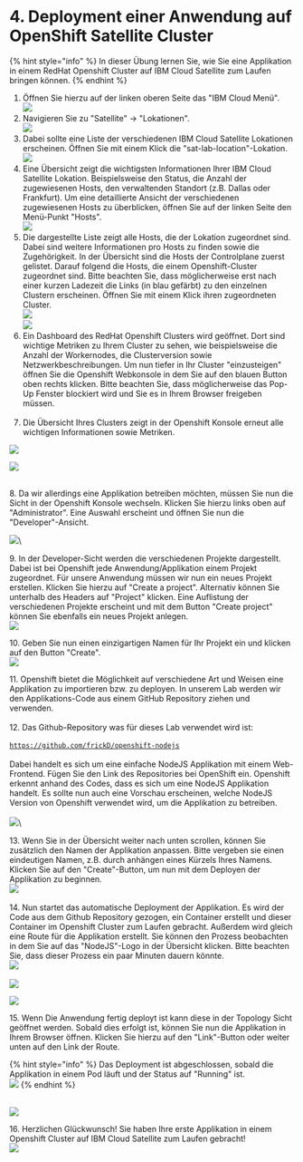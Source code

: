 # 4. Deployment einer Anwendung auf OpenShift Satellite Cluster

{% hint style="info" %}
In dieser Übung lernen Sie, wie Sie eine Applikation in einem RedHat Openshift Cluster auf IBM Cloud Satellite zum Laufen bringen können.&#x20;
{% endhint %}



1. Öffnen Sie hierzu auf der linken oberen Seite das "IBM Cloud Menü". \
   ![](<.gitbook/assets/image (41) (1) (1).png>)
2. Navigieren Sie zu "Satellite" -> "Lokationen".\
   &#x20;![](<.gitbook/assets/image (45) (1) (1) (1).png>)
3. Dabei sollte eine Liste der verschiedenen IBM Cloud Satellite Lokationen erscheinen. Öffnen Sie mit einem Klick die "sat-lab-location"-Lokation.\
   ![](<.gitbook/assets/image (42) (1).png>)
4. Eine Übersicht zeigt die wichtigsten Informationen Ihrer IBM Cloud Satellite Lokation. Beispielsweise den Status, die Anzahl der zugewiesenen Hosts, den verwaltenden Standort (z.B. Dallas oder Frankfurt). Um eine detaillierte Ansicht der verschiedenen zugewiesenen Hosts zu überblicken, öffnen Sie auf der linken Seite den Menü-Punkt "Hosts".\
   ![](<.gitbook/assets/image (43) (1) (1).png>)&#x20;
5. Die dargestellte Liste zeigt alle Hosts, die der Lokation zugeordnet sind. Dabei sind weitere Informationen pro Hosts zu finden sowie die Zugehörigkeit. In der Übersicht sind die Hosts der Controlplane zuerst gelistet. Darauf folgend die Hosts, die einem Openshift-Cluster zugeordnet sind. Bitte beachten Sie, dass möglicherweise erst nach einer kurzen Ladezeit die Links (in blau gefärbt) zu den einzelnen Clustern erscheinen. Öffnen Sie mit einem Klick ihren zugeordneten Cluster. \
   ![](<.gitbook/assets/image (40) (1) (1).png>)\
   ![](<.gitbook/assets/image (47) (1) (1).png>)
6. Ein Dashboard des RedHat Openshift Clusters wird geöffnet. Dort sind wichtige Metriken zu Ihrem Cluster zu sehen, wie beispielsweise die Anzahl der Workernodes, die Clusterversion sowie Netzwerkbeschreibungen. Um nun tiefer in Ihr Cluster "einzusteigen" öffnen Sie die Openshift Webkonsole in dem Sie auf den blauen Button oben rechts klicken. Bitte beachten Sie, dass möglicherweise das Pop-Up Fenster blockiert wird und Sie es in Ihrem Browser freigeben müssen.\
   \
   &#x20;
7. Die Übersicht Ihres Clusters zeigt in der Openshift Konsole erneut alle wichtigen Informationen sowie Metriken.&#x20;

![](<.gitbook/assets/image (35).png>)

![](<.gitbook/assets/image (44) (1) (1).png>)

\
8\.  Da wir allerdings eine Applikation betreiben möchten, müssen Sie nun die Sicht in der Openshift Konsole wechseln. Klicken Sie hierzu links oben auf "Administrator". Eine Auswahl erscheint und öffnen Sie nun die "Developer"-Ansicht.&#x20;

![](<.gitbook/assets/image (41) (1).png>)\


9\. In der Developer-Sicht werden die verschiedenen Projekte dargestellt. Dabei ist bei Openshift jede Anwendung/Applikation einem Projekt zugeordnet. Für unsere Anwendung müssen wir nun ein neues Projekt erstellen. Klicken Sie hierzu auf "Create a project".  Alternativ können Sie unterhalb des Headers auf "Project" klicken. Eine Auflistung der verschiedenen Projekte erscheint und mit dem Button "Create project" können Sie ebenfalls ein neues Projekt anlegen. \
![](<.gitbook/assets/image (36) (1).png>)

10\. Geben Sie nun einen einzigartigen Namen für Ihr Projekt ein und klicken auf den Button "Create". \
![](<.gitbook/assets/image (46) (1).png>)

11\. Openshift bietet die Möglichkeit auf verschiedene Art und Weisen eine Applikation zu importieren bzw. zu deployen. In unserem Lab werden wir den Applikations-Code aus einem GitHub Repository ziehen und verwenden.\
\
12\. Das Github-Repository was für dieses Lab verwendet wird ist: \
\
[`https://github.com/frickD/openshift-nodejs`](https://github.com/frickD/openshift-nodejs)\
\
Dabei handelt es sich um eine einfache NodeJS Applikation mit einem Web-Frontend. Fügen Sie den Link des Repositories bei OpenShift ein. Openshift erkennt anhand des Codes, dass es sich um eine NodeJS Applikation handelt. Es sollte nun auch eine Vorschau erscheinen, welche NodeJS Version von Openshift verwendet wird, um die Applikation zu betreiben.\
\
![](<.gitbook/assets/image (40).png>)\


13\. Wenn Sie in der Übersicht weiter nach unten scrollen, können Sie zusätzlich den Namen der Applikation anpassen. Bitte vergeben sie einen eindeutigen Namen, z.B. durch anhängen eines Kürzels Ihres Namens.  Klicken Sie auf den "Create"-Button, um nun mit dem Deployen der Applikation zu beginnen.\
![](<.gitbook/assets/image (37) (1).png>)\
\
14\. Nun startet das automatische Deployment der Applikation. Es wird der Code aus dem Github Repository gezogen, ein Container erstellt und dieser Container im Openshift Cluster zum Laufen gebracht. Außerdem wird gleich eine Route für die Applikation erstellt. Sie können den Prozess beobachten in dem Sie auf das "NodeJS"-Logo in der Übersicht klicken. Bitte beachten Sie, dass dieser Prozess ein paar Minuten dauern könnte.\
![](<.gitbook/assets/image (47) (1).png>)\
\
![](<.gitbook/assets/image (45) (1).png>)

![](<.gitbook/assets/image (48) (1).png>)

15\. Wenn Die Anwendung fertig deployt ist kann diese in der Topology Sicht geöffnet werden. Sobald dies erfolgt ist, können Sie nun die Applikation in Ihrem Browser öffnen. Klicken Sie hierzu auf den "Link"-Button oder weiter unten auf den Link der Route.&#x20;

{% hint style="info" %}
Das Deployment ist abgeschlossen, sobald die Applikation in einem Pod läuft und der Status auf "Running" ist.\
![](<.gitbook/assets/image (39).png>)
{% endhint %}

\
![](<.gitbook/assets/image (38).png>)

16\. Herzlichen Glückwunsch! Sie haben Ihre erste Applikation in einem Openshift Cluster auf IBM Cloud Satellite zum Laufen gebracht! \
![](<.gitbook/assets/image (44) (1).png>)

